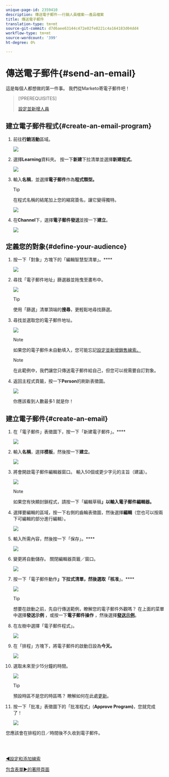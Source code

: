 ```yaml
---
unique-page-id: 2359410
description: 傳送電子郵件——行銷人員檔案——產品檔案
title: 傳送電子郵件
translation-type: tm+mt
source-git-commit: d7d6aee63144c472e02fe0221c4a164183d04dd4
workflow-type: tm+mt
source-wordcount: '399'
ht-degree: 0%

---
```



# 傳送電子郵件{#send-an-email}

這是每個人都想做的第一件事。 我們從Marketo寄電子郵件吧！

>[!PREREQUISITES]
>
>[設定並新增人員](/help/marketo/getting-started/quick-wins/get-set-up-and-add-a-person.md)

## 建立電子郵件程式{#create-an-email-program}

1. 前往&#x200B;**行銷活動**&#x200B;區域。

   ![](assets/one-1.png)

1. 選擇&#x200B;**Learning**&#x200B;資料夾。 按一下&#x200B;**新建**&#x200B;下拉清單並選擇&#x200B;**新建程式**。

   ![](assets/two-1.png)

1. 輸入&#x200B;**名稱**，並選擇&#x200B;**電子郵件**&#x200B;作為&#x200B;**程式類型。**

   >[!TIP]
   >
   >在程式名稱的結尾加上您的縮寫簽名，讓它變得獨特。

   ![](assets/three.png)

1. 在&#x200B;**Channel**&#x200B;下，選擇&#x200B;**電子郵件發送**&#x200B;並按一下&#x200B;**建立**。

   ![](assets/image2015-3-2-16-3a25-3a18.png)

## 定義您的對象{#define-your-audience}

1. 按一下「對象」方塊下的「編輯智慧型清單」。****

   ![](assets/five.png)

1. 尋找「電子郵件地址」篩選器並拖曳至畫布中。

   ![](assets/six.png)

   >[!TIP]
   >
   >使用「篩選」清單頂端的&#x200B;**搜尋**，更輕鬆地尋找篩選。

1. 尋找並選取您的電子郵件地址。

   ![](assets/seven-1.png)

   >[!NOTE]
   >
   >如果您的電子郵件未自動填入，您可能忘記[設定並新增銷售線索。](/help/marketo/getting-started/quick-wins/get-set-up-and-add-a-person.md)

   >[!NOTE]
   >
   >在此範例中，我們讓您只傳送電子郵件給自己，但您可以視需要自訂對象。

1. 返回主程式頁籤，按一下&#x200B;**Person**&#x200B;的刷新表徵圖。

   ![](assets/refresh-icon.png)

   你應該看到人數最多1 就是你！

## 建立電子郵件{#create-an-email}

1. 在「電子郵件」表徵圖下，按一下「新建電子郵件」。****

   ![](assets/image2014-9-8-15-3a10-3a47.png)

1. 輸入&#x200B;**名稱**，選擇&#x200B;**模板**，然後按一下&#x200B;**建立**。

   ![](assets/ten-1.png)

1. 將會開啟電子郵件編輯器窗口。 輸入50個或更少字元的主旨（建議）。

   ![](assets/eleven.png)

   >[!NOTE]
   >
   >如果您有快顯封鎖程式，請按一下「編輯草稿&#x200B;**」以輸入電子郵件編輯器。**

1. 選擇要編輯的區域，按一下右側的齒輪表徵圖，然後選擇&#x200B;**編輯**（您也可以按兩下可編輯的部分進行編輯）。

   ![](assets/twelve.png)

1. 輸入所需內容，然後按一下「保存」。****

   ![](assets/thirteen.png)

1. 變更將自動儲存。 關閉編輯器頁籤／窗口。

   ![](assets/fourteen.png)

1. 按一下「電子郵件動作&#x200B;**」下拉式清單，然後選取「核准**」。****

   ![](assets/fifteen.png)

   >[!TIP]
   >
   >想要在啟動之前，先自行傳送範例，瞭解您的電子郵件外觀嗎？ 在上面的菜單中選擇&#x200B;**發送示例** ，或按一下&#x200B;**電子郵件操作** ，然後選擇&#x200B;[**發送示例**](/help/marketo/product-docs/email-marketing/general/creating-an-email/send-a-sample-email.md)。

1. 在左樹中選擇「電子郵件程式」。

   ![](assets/sixteen.png)

1. 在「排程」方塊下，將電子郵件的啟動日設為&#x200B;**今天。**

   ![](assets/image2014-9-8-15-3a13-3a11.png)

1. 選取未來至少15分鐘的時間。

   ![](assets/image2014-9-8-15-3a13-3a25.png)

   >[!TIP]
   >
   >預設時區不是您的時區嗎？ 瞭解如何在此處[更新](/help/marketo/product-docs/administration/settings/select-your-language-locale-and-time-zone.md)。

1. 按一下「批准」表徵圖下的「批准程式」(**Approve Program)**，您就完成了！

   ![](assets/image2014-9-8-15-3a13-3a34.png)

您應該會在排程的日／時間後不久收到電子郵件。

<br> 

[◄設定和添加線索](/help/marketo/getting-started/quick-wins/get-set-up-and-add-a-person.md)

[包含表單►的著陸頁面](/help/marketo/getting-started/quick-wins/landing-page-with-a-form.md)

